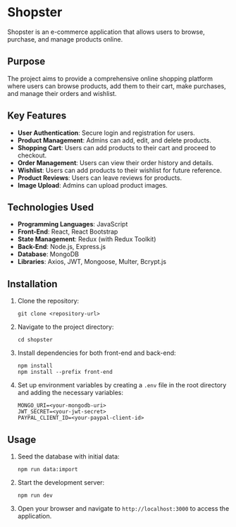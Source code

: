 # Shopster

Shopster is an e-commerce application that allows users to browse, purchase, and manage products online.

## Purpose

The project aims to provide a comprehensive online shopping platform where users can browse products, add them to their cart, make purchases, and manage their orders and wishlist.

## Key Features

- **User Authentication**: Secure login and registration for users.
- **Product Management**: Admins can add, edit, and delete products.
- **Shopping Cart**: Users can add products to their cart and proceed to checkout.
- **Order Management**: Users can view their order history and details.
- **Wishlist**: Users can add products to their wishlist for future reference.
- **Product Reviews**: Users can leave reviews for products.
- **Image Upload**: Admins can upload product images.

## Technologies Used

- **Programming Languages**: JavaScript
- **Front-End**: React, React Bootstrap
- **State Management**: Redux (with Redux Toolkit)
- **Back-End**: Node.js, Express.js
- **Database**: MongoDB
- **Libraries**: Axios, JWT, Mongoose, Multer, Bcrypt.js

## Installation

1. Clone the repository:
   ```
   git clone <repository-url>
   ```
2. Navigate to the project directory:
   ```
   cd shopster
   ```
3. Install dependencies for both front-end and back-end:
   ```
   npm install
   npm install --prefix front-end
   ```
4. Set up environment variables by creating a `.env` file in the root directory and adding the necessary variables:
   ```
   MONGO_URI=<your-mongodb-uri>
   JWT_SECRET=<your-jwt-secret>
   PAYPAL_CLIENT_ID=<your-paypal-client-id>
   ```

## Usage

1. Seed the database with initial data:
   ```
   npm run data:import
   ```
2. Start the development server:
   ```
   npm run dev
   ```
3. Open your browser and navigate to `http://localhost:3000` to access the application.
